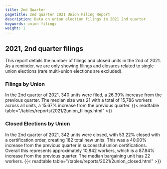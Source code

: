 ```yaml
---
title: 2nd Quarter 
pagetitle: 2nd quarter 2021 Union Filing Report
description: Data on union election filings in 2021 2nd quarter 
keywords: union filings
weight: 1
---
```


## 2021, 2nd quarter filings

This report details the number of filings and closed units in the 2nd of 2021. As a reminder, we are only showing filings and closures related to single union elections (rare multi-union elections are excluded).

### Filings by Union
In the 2nd quarter of 2021, 340 units were filed, a 26.39% increase from the previous quarter. The median size was 21 with a total of 15,786 workers across all units, a 15.67% increase from the previous quarter.
{{< readtable table="/tables/reports/2021/2union_filings.html" >}}

### Closed Elections by Union
In the 2nd quarter of 2021, 342 units were closed, with 53.22% closed with a certification order, creating 182 total new units. This was a 40.00% increase from the previous quarter in successful union certifications. Overall this represents approximately 10,842 workers, which is a 87.84% increase from the previous quarter. The median bargaining unit has 22 workers.
{{< readtable table="/tables/reports/2021/2union_closed.html" >}}
